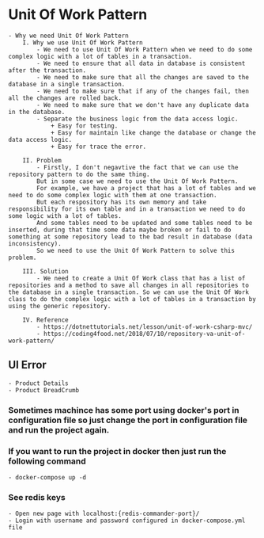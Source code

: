 # Unit Of Work Pattern
    - Why we need Unit Of Work Pattern
        I. Why we use Unit Of Work Pattern
            - We need to use Unit Of Work Pattern when we need to do some complex logic with a lot of tables in a transaction.
            - We need to ensure that all data in database is consistent after the transaction.
            - We need to make sure that all the changes are saved to the database in a single transaction.
            - We need to make sure that if any of the changes fail, then all the changes are rolled back.
            - We need to make sure that we don't have any duplicate data in the database.
            - Separate the business logic from the data access logic.
                + Easy for testing.
                + Easy for maintain like change the database or change the data access logic.
                + Easy for trace the error.

        II. Problem
            - Firstly, I don't negavtive the fact that we can use the repository pattern to do the same thing.
            But in some case we need to use the Unit Of Work Pattern.
            For example, we have a project that has a lot of tables and we need to do some complex logic with them at one transaction. 
            But each respository has its own memory and take responsibility for its own table and in a transaction we need to do some logic with a lot of tables. 
            And some tables need to be updated and some tables need to be inserted, during that time some data maybe broken or fail to do something at some repository lead to the bad result in database (data inconsistency). 
            So we need to use the Unit Of Work Pattern to solve this problem.

        III. Solution
            - We need to create a Unit Of Work class that has a list of repositories and a method to save all changes in all repositories to the database in a single transaction. So we can use the Unit Of Work class to do the complex logic with a lot of tables in a transaction by using the generic repository.
        
        IV. Reference
            - https://dotnettutorials.net/lesson/unit-of-work-csharp-mvc/
            - https://coding4food.net/2018/07/10/repository-va-unit-of-work-pattern/
## UI Error
    - Product Details
    - Product BreadCrumb

### Sometimes machince has some port using docker's port in configuration file so just change the port in configuration file and run the project again.

### If you want to run the project in docker then just run the following command
    - docker-compose up -d

### See redis keys
    - Open new page with localhost:{redis-commander-port}/
    - Login with username and password configured in docker-compose.yml file
